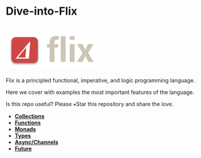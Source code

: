 # Dive-into-Flix

# ![alt text](img/logo.png) 

Flix is a principled functional, imperative, and logic programming language.

Here we cover with examples the most important features of the language.

Is this repo useful? Please ⭑Star this repository and share the love.

* **[Collections](/src/main/flix/com/politrons/Collections.flix)**
* **[Functions](/src/main/flix/com/politrons/Functions.flix)**
* **[Monads](/src/main/flix/com/politrons/Monads.flix)**
* **[Types](/src/main/flix/com/politrons/Types.flix)**
* **[Async/Channels](src/main/flix/com/politrons/Channels.flix)**
* **[Future](src/main/flix/com/politrons/Future.flix)**